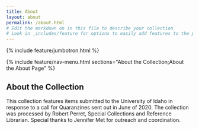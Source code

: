 ```yaml
---
title: About
layout: about
permalink: /about.html
# Edit the markdown on in this file to describe your collection
# Look in _includes/feature for options to easily add features to the page
---
```


{% include feature/jumbotron.html %}

{% include feature/nav-menu.html sections="About the Collection;About the About Page" %}

## About the Collection

This collection features items submitted to the University of Idaho in response to a call for Quaranzines sent out in June of 2020. The collection was processed by Robert Perret, Special Collections and Reference Librarian. Special thanks to Jennifer Met for outreach and coordination.
